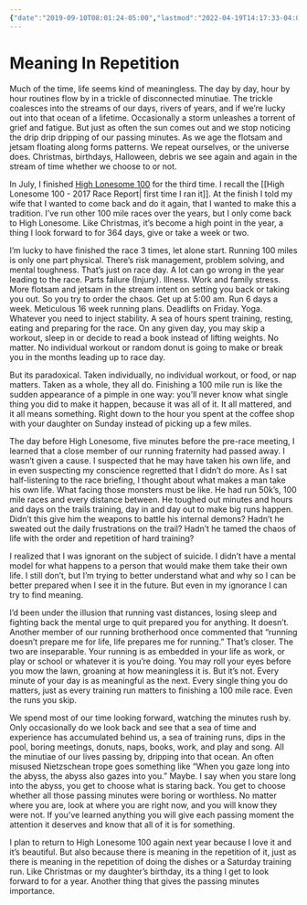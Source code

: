 ```yaml
---
{"date":"2019-09-10T08:01:24-05:00","lastmod":"2022-04-19T14:17:33-04:00","dg-publish":true,"dg-permalink":"meaninginrepetition","permalink":"/meaninginrepetition/","dgHomeLink":true,"dgPassFrontmatter":true}
---
```


# Meaning In Repetition

Much of the time, life seems kind of meaningless. The day by day, hour by hour routines flow by in a trickle of disconnected minutiae. The trickle coalesces into the streams of our days, rivers of years, and if we’re lucky out into that ocean of a lifetime. Occasionally a storm unleashes a torrent of grief and fatigue. But just as often the sun comes out and we stop noticing the drip drip dripping of our passing minutes. As we age the flotsam and jetsam floating along forms patterns. We repeat ourselves, or the universe does. Christmas, birthdays, Halloween, debris we see again and again in the stream of time whether we choose to or not.

In July, I finished [High Lonesome 100](http://highlonesome100.com) for the third time. I recall the [[High Lonesome 100 - 2017 Race Report| first time I ran it]]. At the finish I told my wife that I wanted to come back and do it again, that I wanted to make this a tradition. I’ve run other 100 mile races over the years, but I only come back to High Lonesome. Like Christmas, it’s become a high point in the year, a thing I look forward to for 364 days, give or take a week or two.

I’m lucky to have finished the race 3 times, let alone start. Running 100 miles is only one part physical. There’s risk management, problem solving, and mental toughness. That’s just on race day. A lot can go wrong in the year leading to the race. Parts failure (Injury). Illness. Work and family stress. More flotsam and jetsam in the stream intent on setting you back or taking you out. So you try to order the chaos. Get up at 5:00 am. Run 6 days a week. Meticulous 16 week running plans. Deadlifts on Friday. Yoga. Whatever you need to inject stability. A sea of hours spent training, resting, eating and preparing for the race. On any given day, you may skip a workout, sleep in or decide to read a book instead of lifting weights. No matter. No individual workout or random donut is going to make or break you in the months leading up to race day.

But its paradoxical. Taken individually, no individual workout, or food, or nap matters. Taken as a whole, they all do. Finishing a 100 mile run is like the sudden appearance of a pimple in one way: you’ll never know what single thing you did to make it happen, because it was all of it. It all mattered, and it all means something. Right down to the hour you spent at the coffee shop with your daughter on Sunday instead of picking up a few miles.

The day before High Lonesome, five minutes before the pre-race meeting, I learned that a close member of our running fraternity had passed away. I wasn’t given a cause. I suspected that he may have taken his own life, and in even suspecting my conscience regretted that I didn’t do more. As I sat half-listening to the race briefing, I thought about what makes a man take his own life. What facing those monsters must be like. He had run 50k’s, 100 mile races and every distance between. He toughed out minutes and hours and days on the trails training, day in and day out to make big runs happen. Didn’t this give him the weapons to battle his internal demons? Hadn’t he sweated out the daily frustrations on the trail? Hadn’t he tamed the chaos of life with the order and repetition of hard training?

I realized that I was ignorant on the subject of suicide. I didn’t have a mental model for what happens to a person that would make them take their own life. I still don’t, but I’m trying to better understand what and why so I can be better prepared when I see it in the future. But even in my ignorance I can try to find meaning.

I’d been under the illusion that running vast distances, losing sleep and fighting back the mental urge to quit prepared you for anything. It doesn’t. Another member of our running brotherhood once commented that “running doesn’t prepare me for life, life prepares me for running.” That’s closer. The two are inseparable. Your running is as embedded in your life as work, or play or school or whatever it is you’re doing. You may roll your eyes before you mow the lawn, groaning at how meaningless it is. But it’s not. Every minute of your day is as meaningful as the next. Every single thing you do matters, just as every training run matters to finishing a 100 mile race. Even the runs you skip.

We spend most of our time looking forward, watching the minutes rush by. Only occasionally do we look back and see that a sea of time and experience has accumulated behind us, a sea of training runs, dips in the pool, boring meetings, donuts, naps, books, work, and play and song. All the minutiae of our lives passing by, dripping into that ocean. An often misused Nietzschean trope goes something like “When you gaze long into the abyss, the abyss also gazes into you.” Maybe. I say when you stare long into the abyss, you get to choose what is staring back. You get to choose whether all those passing minutes were boring or worthless. No matter where you are, look at where you are right now, and you will know they were not. If you’ve learned anything you will give each passing moment the attention it deserves and know that all of it is for something.

I plan to return to High Lonesome 100 again next year because I love it and it’s beautiful. But also because there is meaning in the repetition of it, just as there is meaning in the repetition of doing the dishes or a Saturday training run. Like Christmas or my daughter’s birthday, its a thing I get to look forward to for a year. Another thing that gives the passing minutes importance.
